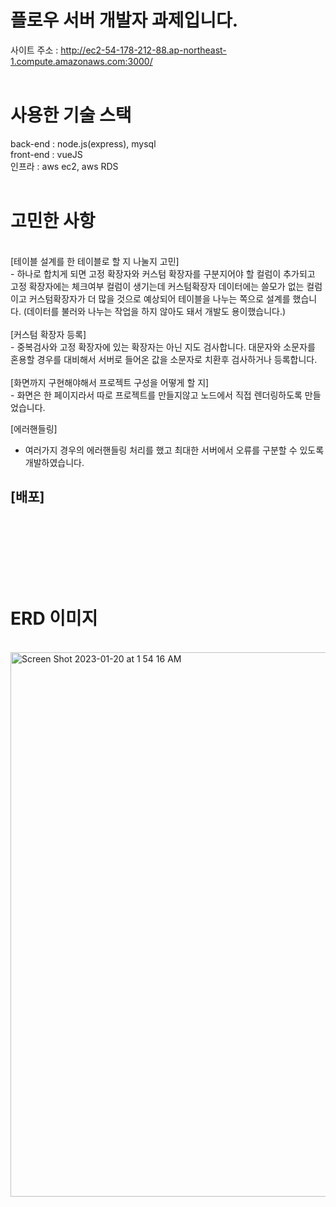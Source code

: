# 플로우 서버 개발자 과제입니다.

사이트 주소 : http://ec2-54-178-212-88.ap-northeast-1.compute.amazonaws.com:3000/
<br><br>
# 사용한 기술 스택
back-end : node.js(express), mysql
<br>
front-end : vueJS
<br>
인프라 : aws ec2, aws RDS
<br><br>

# 고민한 사항
<br>
[테이블 설계를 한 테이블로 할 지 나눌지 고민] <br>
 - 하나로 합치게 되면 고정 확장자와 커스텀 확장자를 구분지어야 할 컬럼이 추가되고 고정 확장자에는 체크여부 컬럼이 생기는데 커스텀확장자 데이터에는 쓸모가 없는 컬럼이고 커스텀확장자가 더 많을 것으로 예상되어 테이블을 나누는 쪽으로 설계를 했습니다. (데이터를 불러와 나누는 작업을 하지 않아도 돼서 개발도 용이했습니다.)
<br><br>
[커스텀 확장자 등록] <br>
 - 중복검사와 고정 확장자에 있는 확장자는 아닌 지도 검사합니다. 대문자와 소문자를 혼용할 경우를 대비해서 서버로 들어온 값을 소문자로 치환후 검사하거나 등록합니다.
<br><br>
[화면까지 구현해야해서 프로젝트 구성을 어떻게 할 지] <br>
 - 화면은 한 페이지라서 따로 프로젝트를 만들지않고 노드에서 직접 렌더링하도록 만들었습니다.

[에러핸들링]
 - 여러가지 경우의 에러핸들링 처리를 했고 최대한 서버에서 오류를 구분할 수 있도록 개발하였습니다.

[배포]
 - 

<br><br><br><br><br><br>

# ERD 이미지
<br>
<img width="871" alt="Screen Shot 2023-01-20 at 1 54 16 AM" src="https://user-images.githubusercontent.com/97156898/213507894-7bb68063-5cbe-4974-ba00-e7a0b30bab19.png">
